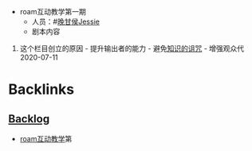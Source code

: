 - roam互动教学第一期
    - 人员：#[晚甘侯](晚甘侯.md)[Jessie](Jessie.md)
    - 剧本内容
        
1. 这个栏目创立的原因
            - 提升输出者的能力
            - 避免[知识的诅咒](知识的诅咒.md)
            - 增强观众代2020-07-11

# Backlinks
## [Backlog](Backlog.md)
- [roam互动教学](roam互动教学.md)第

